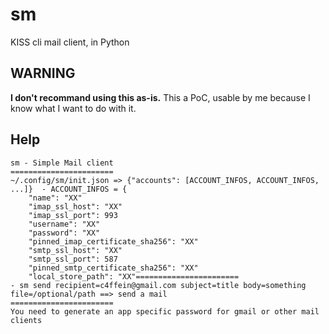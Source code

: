 # sm
KISS cli mail client, in Python

## WARNING
**I don't recommand using this as-is.** This a PoC, usable by me because I know what I want to do with it.

## Help
```
sm - Simple Mail client
=======================
~/.config/sm/init.json => {"accounts": [ACCOUNT_INFOS, ACCOUNT_INFOS, ...]}  - ACCOUNT_INFOS = {
    "name": "XX"
    "imap_ssl_host": "XX"
    "imap_ssl_port": 993
    "username": "XX"
    "password": "XX"
    "pinned_imap_certificate_sha256": "XX"
    "smtp_ssl_host": "XX"
    "smtp_ssl_port": 587
    "pinned_smtp_certificate_sha256": "XX"
    "local_store_path": "XX"=======================
- sm send recipient=c4ffein@gmail.com subject=title body=something file=/optional/path ==> send a mail
=======================
You need to generate an app specific password for gmail or other mail clients
```
